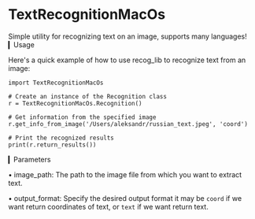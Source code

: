 # TextRecognitionMacOs
Simple utility for recognizing text on an image, supports many languages!
▎Usage

Here's a quick example of how to use recog_lib to recognize text from an image:

```
import TextRecognitionMacOs

# Create an instance of the Recognition class
r = TextRecognitionMacOs.Recognition()

# Get information from the specified image
r.get_info_from_image('/Users/aleksandr/russian_text.jpeg', 'coord')

# Print the recognized results
print(r.return_results())
```

▎Parameters

• image_path: The path to the image file from which you want to extract text.

• output_format: Specify the desired output format it may be ``coord`` if we want return coordinates of text, or ``text`` if we want return text.
